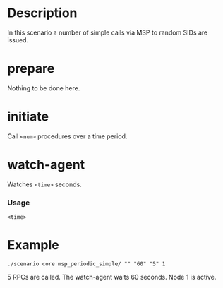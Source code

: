 # Description
In this scenario a number of simple calls via MSP to random SIDs are issued.

# prepare
Nothing to be done here.

# initiate
Call `<num>` procedures over a time period.

# watch-agent
Watches `<time>` seconds.

### Usage
```
<time>
```

# Example
```
./scenario core msp_periodic_simple/ "" "60" "5" 1
```

5 RPCs are called. The watch-agent waits 60 seconds. Node 1 is active.
